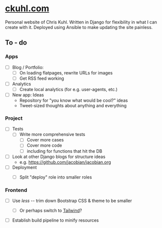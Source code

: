 # [ckuhl.com](https://ckuhl.com/)

Personal website of Chris Kuhl. Written in Django for flexibility in what I
can create with it. Deployed using Ansible to make updating the site painless.


## To - do

### Apps

- [ ] Blog / Portfolio:
	- [ ] On loading flatpages, rewrite URLs for images
	- [ ] Get RSS feed working
- [ ] Analytics
	- [ ] Create local analytics (for e.g. user-agents, etc.)
- [ ] New app: Ideas
	- Repository for "you know what would be cool?" ideas
	- Tweet-sized thoughts about anything and everything


### Project

- [ ] Tests
	- [ ] Write more comprehensive tests
		- [ ] Cover more cases
		- [ ] Cover more code
		- [ ] including for functions that hit the DB
- [ ] Look at other Django blogs for structure ideas
	- e.g. https://github.com/jacobian/jacobian.org
- [ ] Deployment
	- [ ] Split "deploy" role into smaller roles


### Frontend

- [ ] Use _less_ -- trim down Bootstrap CSS & theme to be smaller
	- [ ] Or perhaps switch to [Tailwind](https://tailwindcss.com/)?
- [ ] Establish build pipeline to minify resources

